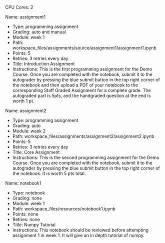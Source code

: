 CPU Cores: 2

Name: assignment1
- Type: programming assignment
- Grading: auto and manual
- Module: week 1
- Path: workspace_files/assignments/source/assignment1/assignment1.ipynb
- Points: 5
- Retries: 3 retries every day
- Title: Introduction Assignment
- Instructions: This is the first programming assignment for the Demo Course. Once you are completed with the notebook, submit it to the autograder by pressing the blue submit button in the top right corner of the notebook and then upload a PDF of your notebook to the corresponding Staff Graded Assignment for a complete grade. The autograded part is 5pts, and the handgraded question at the end is worth 1 pt.

Name: assignment2
- Type: programming assignment
- Grading: auto
- Module: week 2
- Path: workspace_files/assignments/assignment2/assignment2.ipynb
- Points: 5
- Retries: 3 retries every day
- Title: Core Assignment
- Instructions: This is the second programming assignment for the Demo Course. Once you are completed with the notebook, submit it to the autograder by pressing the blue submit button in the top right corner of the notebook. It is worth 5 pts total.

Name: notebook1
- Type: notebook
- Grading: none
- Module: week 1
- Path: workspace_files/resources/notebook1.ipynb
- Points: none
- Retries: none
- Title: Numpy Tutorial
- Instructions: This notebook should be reviewed before attempting assignment 1 in week 1. It will give an in depth tutorial of numpy.
